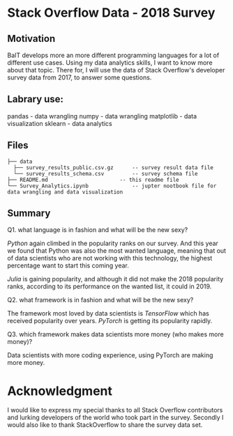 # Stack Overflow Data - 2018 Survey

## Motivation
BaIT develops more an more different programming languages for a lot of different use cases. Using my data analytics skills, I want to know more about that topic. There for, I will use the data of Stack Overflow's developer survey data from 2017, to answer some questions.

## Labrary use:

pandas - data wrangling
numpy - data wrangling
matplotlib - data visualization
sklearn - data analytics

## Files 

```
├── data	
  ├── survey_results_public.csv.gz		-- survey result data file
  └── survey_results_schema.csv			-- survey schema file	
├── README.md						-- this readme file
└── Survey_Analytics.ipynb				-- jupter nootbook file for data wrangling and data visualization

```

## Summary
Q1. what language is in fashion and what will be the new sexy?

*Python* again climbed in the popularity ranks on our survey. And this year we found that Python was also the most wanted language, meaning that out of data scientists who are not working with this technology, the highest percentage want to start this coming year.

*Julia* is gaining popularity, and although it did not make the 2018 popularity ranks, according to its performance on the wanted list, it could in 2019.

Q2. what framework is in fashion and what will be the new sexy?

The framework most loved by data scientists is *TensorFlow* which has received popularity over years.
*PyTorch* is getting its popularity rapidly.

Q3. which framework makes data scientists more money (who makes more money)?

Data scientists with more coding experience, using PyTorch are making more money.

# Acknowledgment
I would like to express my special thanks to all Stack Overflow contributors and lurking developers of the world who took part in the survey.
Secondly I would also like to thank StackOverflow to share the survey data set.

